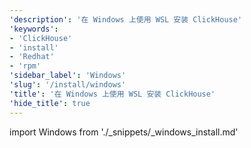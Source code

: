 ```yaml
---
'description': '在 Windows 上使用 WSL 安装 ClickHouse'
'keywords':
- 'ClickHouse'
- 'install'
- 'Redhat'
- 'rpm'
'sidebar_label': 'Windows'
'slug': '/install/windows'
'title': '在 Windows 上使用 WSL 安装 ClickHouse'
'hide_title': true
---
```


import Windows from './_snippets/_windows_install.md'

<Windows/>
